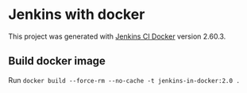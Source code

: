 # Jenkins with docker

This project was generated with [Jenkins CI Docker](https://github.com/jenkinsci/docker) version 2.60.3.

## Build docker image

Run `docker build --force-rm --no-cache -t jenkins-in-docker:2.0 .`